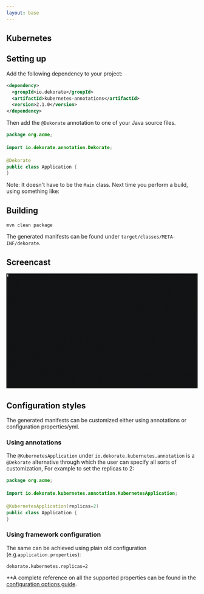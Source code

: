 ```yaml
---
layout: base
---
```

## Kubernetes

## Setting up

Add the following dependency to your project:

```xml
<dependency>
  <groupId>io.dekorate</groupId>
  <artifactId>kubernetes-annotations</artifactId>
  <version>2.1.0</version>
</dependency>
```

Then add the `@Dekorate` annotation to one of your Java source files. 

```java
package org.acme;

import io.dekorate.annotation.Dekorate;

@Dekorate
public class Application {
}
```

Note: It doesn't have to be the `Main` class.
Next time you perform a build, using something like:

## Building

    mvn clean package
    
The generated manifests can be found under `target/classes/META-INF/dekorate`.


## Screencast

![asciicast](/assets/images/dekorate-vertx-hello-world.gif "Dekorate Vert.X Hello World Asciicast") 

## Configuration styles

The generated manifests can be customized either using annotations or configuration properties/yml.

### Using annotations

The `@KubernetesApplication` under `io.dekorate.kubernetes.annotation` is a `@Dekorate` alternative through which
the user can specify all sorts of customization, For example to set the replicas to 2:

```java
package org.acme;

import io.dekorate.kubernetes.annotation.KubernetesApplication;

@KubernetesApplication(replicas=2)
public class Application {
}
```

### Using framework configuration

The same can be achieved using plain old configuration (e.g.`application.properties`):

```
dekorate.kubernetes.replicas=2
```

**A complete reference on all the supported properties can be found in the [configuration options guide](/assets/config.md).

